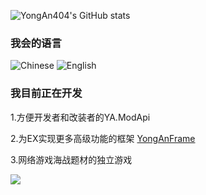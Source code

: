 

![YongAn404's GitHub stats](https://github-readme-stats.vercel.app/api?username=YongAn404&show_icons=true&theme=tokyonight)

### 我会的语言
![Chinese](https://img.shields.io/badge/Chinese-%23ff0d00?style=for-the-badge&label=99%25&labelColor=yellow)
![English](https://img.shields.io/badge/English-%230000ff?style=for-the-badge&label=2%25)



### 我目前正在开发

1.方便开发者和改装者的YA.ModApi

2.为EX实现更多高级功能的框架 [YongAnFrame](https://github.com/SCP-SL-Plugin-YongAnTeam/YongAnFrame)

3.网络游戏海战题材的独立游戏


![](https://count.getloli.com/get/@yongan404?theme=rule34)
